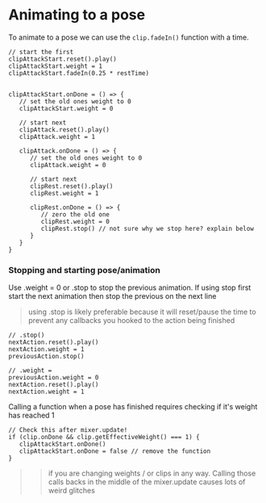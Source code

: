 # Animating to a pose
To animate to a pose we can use the `clip.fadeIn()` function with a time.


```
// start the first
clipAttackStart.reset().play()
clipAttackStart.weight = 1
clipAttackStart.fadeIn(0.25 * restTime)


clipAttackStart.onDone = () => {
   // set the old ones weight to 0
   clipAttackStart.weight = 0
   
   // start next
   clipAttack.reset().play()
   clipAttack.weight = 1
   
   clipAttack.onDone = () => {
      // set the old ones weight to 0
      clipAttack.weight = 0
      
      // start next
      clipRest.reset().play()
      clipRest.weight = 1
      
      clipRest.onDone = () => {
         // zero the old one
         clipRest.weight = 0
         clipRest.stop() // not sure why we stop here? explain below
      }
   }
}
```

### Stopping and starting pose/animation
Use .weight = 0 or .stop to stop the previous animation. If using stop first start the next animation then stop the previous on the next line

> using .stop is likely preferable because it will reset/pause the time to prevent any callbacks you hooked to the action being finished
```
// .stop()
nextAction.reset().play()
nextAction.weight = 1
previousAction.stop()

// .weight = 
previousAction.weight = 0
nextAction.reset().play()
nextAction.weight = 1
```


Calling a function when a pose has finished requires checking if it's weight has reached 1

```
// Check this after mixer.update!
if (clip.onDone && clip.getEffectiveWeight() === 1) {
   clipAttackStart.onDone()
   clipAttackStart.onDone = false // remove the function
} 
```
>> if you are changing weights / or clips in any way. Calling those calls backs in the middle of the mixer.update causes lots of weird glitches
